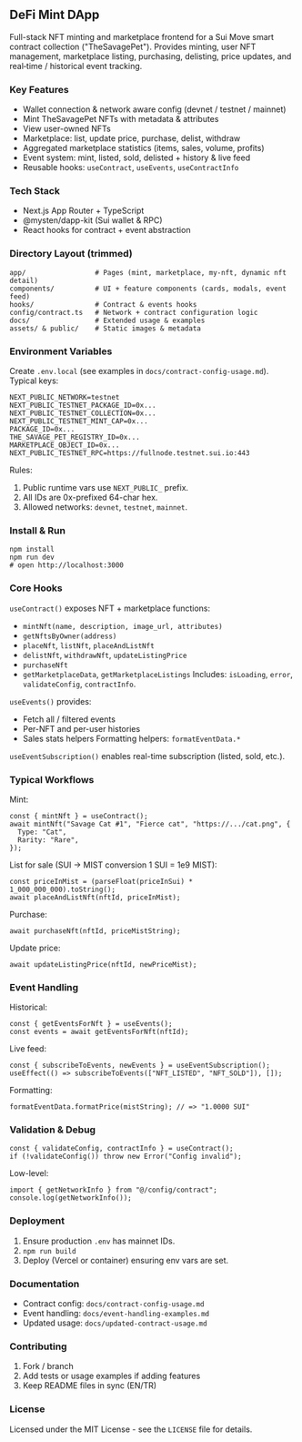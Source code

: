 ## DeFi Mint DApp

Full-stack NFT minting and marketplace frontend for a Sui Move smart contract collection ("TheSavagePet"). Provides minting, user NFT management, marketplace listing, purchasing, delisting, price updates, and real‑time / historical event tracking.

### Key Features

- Wallet connection & network aware config (devnet / testnet / mainnet)
- Mint TheSavagePet NFTs with metadata & attributes
- View user-owned NFTs
- Marketplace: list, update price, purchase, delist, withdraw
- Aggregated marketplace statistics (items, sales, volume, profits)
- Event system: mint, listed, sold, delisted + history & live feed
- Reusable hooks: `useContract`, `useEvents`, `useContractInfo`

### Tech Stack

- Next.js App Router + TypeScript
- @mysten/dapp-kit (Sui wallet & RPC)
- React hooks for contract + event abstraction

### Directory Layout (trimmed)

```
app/                 # Pages (mint, marketplace, my-nft, dynamic nft detail)
components/          # UI + feature components (cards, modals, event feed)
hooks/               # Contract & events hooks
config/contract.ts   # Network + contract configuration logic
docs/                # Extended usage & examples
assets/ & public/    # Static images & metadata
```

### Environment Variables

Create `.env.local` (see examples in `docs/contract-config-usage.md`). Typical keys:

```
NEXT_PUBLIC_NETWORK=testnet
NEXT_PUBLIC_TESTNET_PACKAGE_ID=0x...
NEXT_PUBLIC_TESTNET_COLLECTION=0x...
NEXT_PUBLIC_TESTNET_MINT_CAP=0x...
PACKAGE_ID=0x...
THE_SAVAGE_PET_REGISTRY_ID=0x...
MARKETPLACE_OBJECT_ID=0x...
NEXT_PUBLIC_TESTNET_RPC=https://fullnode.testnet.sui.io:443
```

Rules:

1. Public runtime vars use `NEXT_PUBLIC_` prefix.
2. All IDs are 0x-prefixed 64-char hex.
3. Allowed networks: `devnet`, `testnet`, `mainnet`.

### Install & Run

```
npm install
npm run dev
# open http://localhost:3000
```

### Core Hooks

`useContract()` exposes NFT + marketplace functions:

- `mintNft(name, description, image_url, attributes)`
- `getNftsByOwner(address)`
- `placeNft`, `listNft`, `placeAndListNft`
- `delistNft`, `withdrawNft`, `updateListingPrice`
- `purchaseNft`
- `getMarketplaceData`, `getMarketplaceListings`
  Includes: `isLoading`, `error`, `validateConfig`, `contractInfo`.

`useEvents()` provides:

- Fetch all / filtered events
- Per-NFT and per-user histories
- Sales stats helpers
  Formatting helpers: `formatEventData.*`

`useEventSubscription()` enables real-time subscription (listed, sold, etc.).

### Typical Workflows

Mint:

```tsx
const { mintNft } = useContract();
await mintNft("Savage Cat #1", "Fierce cat", "https://.../cat.png", {
  Type: "Cat",
  Rarity: "Rare",
});
```

List for sale (SUI → MIST conversion 1 SUI = 1e9 MIST):

```tsx
const priceInMist = (parseFloat(priceInSui) * 1_000_000_000).toString();
await placeAndListNft(nftId, priceInMist);
```

Purchase:

```tsx
await purchaseNft(nftId, priceMistString);
```

Update price:

```tsx
await updateListingPrice(nftId, newPriceMist);
```

### Event Handling

Historical:

```tsx
const { getEventsForNft } = useEvents();
const events = await getEventsForNft(nftId);
```

Live feed:

```tsx
const { subscribeToEvents, newEvents } = useEventSubscription();
useEffect(() => subscribeToEvents(["NFT_LISTED", "NFT_SOLD"]), []);
```

Formatting:

```tsx
formatEventData.formatPrice(mistString); // => "1.0000 SUI"
```

### Validation & Debug

```tsx
const { validateConfig, contractInfo } = useContract();
if (!validateConfig()) throw new Error("Config invalid");
```

Low-level:

```tsx
import { getNetworkInfo } from "@/config/contract";
console.log(getNetworkInfo());
```

### Deployment

1. Ensure production `.env` has mainnet IDs.
2. `npm run build`
3. Deploy (Vercel or container) ensuring env vars are set.

### Documentation

- Contract config: `docs/contract-config-usage.md`
- Event handling: `docs/event-handling-examples.md`
- Updated usage: `docs/updated-contract-usage.md`

### Contributing

1. Fork / branch
2. Add tests or usage examples if adding features
3. Keep README files in sync (EN/TR)

### License

Licensed under the MIT License - see the `LICENSE` file for details.
